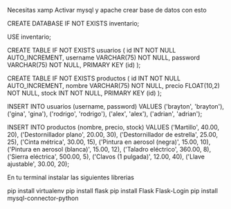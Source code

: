 Necesitas xamp Activar mysql y apache crear base de datos con esto

CREATE DATABASE IF NOT EXISTS inventario;

USE inventario;

CREATE TABLE IF NOT EXISTS usuarios ( id INT NOT NULL AUTO_INCREMENT, username VARCHAR(75) NOT NULL, password VARCHAR(75) NOT NULL, PRIMARY KEY (id) );

CREATE TABLE IF NOT EXISTS productos ( id INT NOT NULL AUTO_INCREMENT, nombre VARCHAR(75) NOT NULL, precio FLOAT(10,2) NOT NULL, stock INT NOT NULL, PRIMARY KEY (id) );

INSERT INTO usuarios (username, password) VALUES ('brayton', 'brayton'), ('gina', 'gina'), ('rodrigo', 'rodrigo'), ('alex', 'alex'), ('adrian', 'adrian');

INSERT INTO productos (nombre, precio, stock) VALUES ('Martillo', 40.00, 20), ('Destornillador plano', 20.00, 30), ('Destornillador de estrella', 25.00, 25), ('Cinta métrica', 30.00, 15), ('Pintura en aerosol (negra)', 15.00, 10), ('Pintura en aerosol (blanca)', 15.00, 12), ('Taladro eléctrico', 360.00, 8), ('Sierra eléctrica', 500.00, 5), ('Clavos (1 pulgada)', 12.00, 40), ('Llave ajustable', 30.00, 20);

En tu terminal instalar las siguientes librerias

pip install virtualenv pip install flask pip install Flask Flask-Login pip install mysql-connector-python
